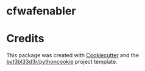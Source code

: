 # cfwafenabler

# Credits

This package was created with [Cookiecutter](https://github.com/cookiecutter/cookiecutter) and the [byt3bl33d3r/pythoncookie](https://github.com/byt3bl33d3r/pythoncookie) project template.